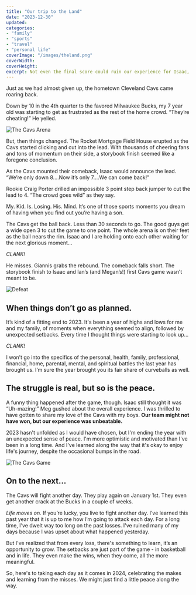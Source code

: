 ```yaml
---
title: "Our trip to the Land"
date: "2023-12-30"
updated: 
categories: 
- "family"
- "sports"
- "travel"
- "personal life"
coverImage: "/images/theland.png"
coverWidth: 
coverHeight: 
excerpt: Not even the final score could ruin our experience for Isaac, Ian, and Megan's first trip to see the Cleveland Cavaliers. 
---
```


Just as we had almost given up, the hometown Cleveland Cavs came roaring back.

Down by 10 in the 4th quarter to the favored Milwaukee Bucks, my 7 year old was starting to get as frustrated as the rest of the home crowd. “They’re cheating!” He yelled. 

![The Cavs Arena](/images/rocketmortgage.jpg)

But, then things changed. The Rocket Mortgage Field House erupted as the Cavs started clicking and cut into the lead. With thousands of cheering fans and tons of momentum on their side, a storybook finish seemed like a foregone conclusion.

As the Cavs mounted their comeback, Isaac would announce the lead. “We’re only down 8….Now it’s only 7….We can come back!”

Rookie Craig Porter drilled an impossible 3 point step back jumper to cut the lead to 4. “The crowd goes wild” as they say.

My. Kid. Is. Losing. His. Mind. It’s one of those sports moments you dream of having when you find out you’re having a son. 

The Cavs get the ball back. Less than 30 seconds to go. The good guys get a wide open 3 to cut the game to one point. The whole arena is on their feet as the ball nears the rim. Isaac and I are holding onto each other waiting for the next glorious moment…

*CLANK!*

He misses. Giannis grabs the rebound. The comeback falls short. The storybook finish to Isaac and Ian’s (and Megan’s!) first Cavs game wasn’t meant to be. 

![Defeat](/images/defeat.jpg)

## When things don’t go as planned.
It’s kind of a fitting end to 2023. It's been a year of highs and lows for me and my family, of moments when everything seemed to align, followed by unexpected setbacks. Every time I thought things were starting to look up…

*CLANK!* 

I won’t go into the specifics of the personal, health, family, professional, financial, home, parental, mental, and spiritual battles the last year has brought us. I’m sure the year brought you its fair share of curveballs as well.


## The struggle is real, but so is the peace.

A funny thing happened after the game, though. Isaac still thought it was “Uh-mazing!” Meg gushed about the overall experience. I was thrilled to have gotten to share my love of the Cavs with my boys. **Our team might not have won, but our experience was unbeatable.**

2023 hasn't unfolded as I would have chosen, but I'm ending the year with an unexpected sense of peace. I'm more optimistic and motivated than I've been in a long time. And I've learned along the way that it's okay to enjoy life's journey, despite the occasional bumps in the road.

![The Cavs Game](/images/cavsgame.jpg)

## On to the next…
The Cavs will fight another day. They play again on January 1st. They even get another crack at the Bucks in a couple of weeks. 

*Life moves on.* If you’re lucky, you live to fight another day. I’ve learned this past year that it is up to me how I’m going to attack each day. For a long time, I’ve dwelt way too long on the past losses. I've ruined many of my days because I was upset about what happened yesterday.

But I've realized that from every loss, there's something to learn, it’s an opportunity to grow. The setbacks are just part of the game - in basketball and in life. They even make the wins, when they come, all the more meaningful.

So, here's to taking each day as it comes in 2024, celebrating the makes and learning from the misses. We might just find a little peace along the way.